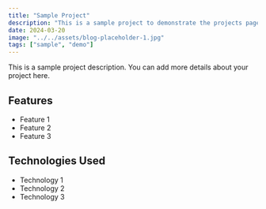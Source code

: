 ```yaml
---
title: "Sample Project"
description: "This is a sample project to demonstrate the projects page functionality"
date: 2024-03-20
image: "../../assets/blog-placeholder-1.jpg"
tags: ["sample", "demo"]
---
```


This is a sample project description. You can add more details about your project here.

## Features

- Feature 1
- Feature 2
- Feature 3

## Technologies Used

- Technology 1
- Technology 2
- Technology 3 
